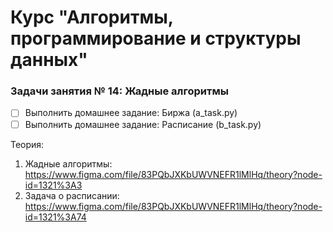 # Курс "Алгоритмы, программирование и структуры данных"

### Задачи занятия № 14: Жадные алгоритмы

- [ ] Выполнить домашнее задание: Биржа (а_task.py)
- [ ] Выполнить домашнее задание: Расписание (b_task.py)

Теория: 
1. Жадные алгоритмы: https://www.figma.com/file/83PQbJXKbUWVNEFR1lMlHq/theory?node-id=1321%3A3
2. Задача о расписании: https://www.figma.com/file/83PQbJXKbUWVNEFR1lMlHq/theory?node-id=1321%3A74